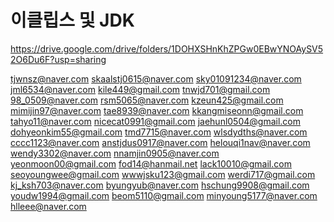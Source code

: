 
# 이클립스 및 JDK 
https://drive.google.com/drive/folders/1DOHXSHnKhZPGw0EBwYNOAySV52O6Du6F?usp=sharing



tjwnsz@naver.com
skaalstj0615@naver.com
sky01091234@naver.com
jml6534@naver.com
kile449@gmail.com
tnwjd701@gmail.com
98_0509@naver.com
rsm5065@naver.com
kzeun425@gmail.com
mimijin97@naver.com
tae8939@naver.com
kkangmiseonn@gmail.com
tahyo11@naver.com
nicecat0991@gmail.com
jaehunl0504@gmail.com
dohyeonkim55@gmail.com 
tmd7715@naver.com
wlsdydths@naver.com
cccc1123@naver.com
anstjdus0917@naver.com
helouqi1nav@naver.com
wendy3302@naver.com
nnamjin0905@naver.com
yeonmoon00@gmail.com
fod14@hanmail.net
lack10010@gmail.com
seoyoungwee@gmail.com
wwwjsku123@gmail.com
werdi717@gmail.com
kj_ksh703@naver.com
byungyub@naver.com
hschung9908@gmail.com
youdw1994@gmail.com
beom5110@gmail.com
minyoung5177@naver.com
hlleee@naver.com
